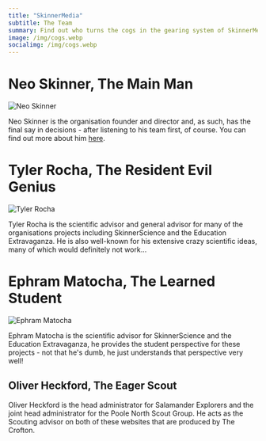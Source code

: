 ```yaml
---
title: "SkinnerMedia"
subtitle: The Team
summary: Find out who turns the cogs in the gearing system of SkinnerMedia.
image: /img/cogs.webp
socialimg: /img/cogs.webp
---
```


# Neo Skinner, The Main Man

![Neo Skinner](/img/skinnermedia/neo.jpg)

Neo Skinner is the organisation founder and director and, as such, has the final say in decisions - after listening to his team first, of course. You can find out more about him [here](https://neoski.uk/about/).

# Tyler Rocha, The Resident Evil Genius

![Tyler Rocha](/img/skinnermedia/tyler.png)

Tyler Rocha is the scientific advisor and general advisor for many of the organisations projects including SkinnerScience and the Education Extravaganza. He is also well-known for his extensive crazy scientific ideas, many of which would definitely not work...

# Ephram Matocha, The Learned Student

![Ephram Matocha](/img/skinnermedia/ephram.jpg)

Ephram Matocha is the scientific advisor for SkinnerScience and the Education Extravaganza, he provides the student perspective for these projects - not that he's dumb, he just understands that perspective very well!

## Oliver Heckford, The Eager Scout

Oliver Heckford is the head administrator for Salamander Explorers and the joint head administrator for the Poole North Scout Group. He acts as the Scouting advisor on both of these websites that are produced by The Crofton.
